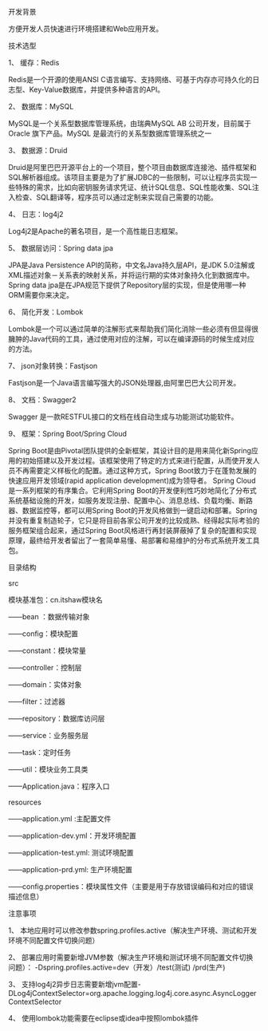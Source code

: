 开发背景

  方便开发人员快速进行环境搭建和Web应用开发。

技术选型

1、	缓存：Redis

Redis是一个开源的使用ANSI C语言编写、支持网络、可基于内存亦可持久化的日志型、Key-Value数据库，并提供多种语言的API。

2、	数据库：MySQL

MySQL是一个关系型数据库管理系统，由瑞典MySQL AB 公司开发，目前属于 Oracle 旗下产品。MySQL 是最流行的关系型数据库管理系统之一

3、	数据源：Druid

Druid是阿里巴巴开源平台上的一个项目，整个项目由数据库连接池、插件框架和SQL解析器组成。该项目主要是为了扩展JDBC的一些限制，可以让程序员实现一些特殊的需求，比如向密钥服务请求凭证、统计SQL信息、SQL性能收集、SQL注入检查、SQL翻译等，程序员可以通过定制来实现自己需要的功能。

4、	日志：log4j2 

Log4j2是Apache的著名项目，是一个高性能日志框架。

5、	数据层访问：Spring data jpa

JPA是Java Persistence API的简称，中文名Java持久层API，是JDK 5.0注解或XML描述对象－关系表的映射关系，并将运行期的实体对象持久化到数据库中。Spring data jpa是在JPA规范下提供了Repository层的实现，但是使用哪一种ORM需要你来决定。

6、	简化开发：Lombok

Lombok是一个可以通过简单的注解形式来帮助我们简化消除一些必须有但显得很臃肿的Java代码的工具，通过使用对应的注解，可以在编译源码的时候生成对应的方法。

7、	json对象转换：Fastjson

Fastjson是一个Java语言编写强大的JSON处理器,由阿里巴巴大公司开发。

8、	文档：Swagger2

Swagger 是一款RESTFUL接口的文档在线自动生成与功能测试功能软件。

9、	框架：Spring Boot/Spring Cloud 

Spring Boot是由Pivotal团队提供的全新框架，其设计目的是用来简化新Spring应用的初始搭建以及开发过程。该框架使用了特定的方式来进行配置，从而使开发人员不再需要定义样板化的配置。通过这种方式，Spring Boot致力于在蓬勃发展的快速应用开发领域(rapid application development)成为领导者。
Spring Cloud是一系列框架的有序集合。它利用Spring Boot的开发便利性巧妙地简化了分布式系统基础设施的开发，如服务发现注册、配置中心、消息总线、负载均衡、断路器、数据监控等，都可以用Spring Boot的开发风格做到一键启动和部署。Spring并没有重复制造轮子，它只是将目前各家公司开发的比较成熟、经得起实际考验的服务框架组合起来，通过Spring Boot风格进行再封装屏蔽掉了复杂的配置和实现原理，最终给开发者留出了一套简单易懂、易部署和易维护的分布式系统开发工具包。

目录结构

src

模块基准包：cn.itshaw模块名

——bean		：数据传输对象

——config：模块配置

——constant：模块常量

——controller：控制层

——domain：实体对象

——filter：过滤器

——repository：数据库访问层

——service：业务服务层

——task：定时任务

——util：模块业务工具类

——Application.java：程序入口

resources

——application.yml :主配置文件

——application-dev.yml：开发环境配置

——application-test.yml: 测试环境配置 

——application-prd.yml: 生产环境配置 

——config.properties：模块属性文件（主要是用于存放错误编码和对应的错误描述信息）

注意事项

1、	本地应用时可以修改参数spring.profiles.active（解决生产环境、测试和开发环境不同配置文件切换问题）

2、	部署应用时需要新增JVM参数（解决生产环境和测试环境不同配置文件切换问题）：  -Dspring.profiles.active=dev（开发）/test(测试) /prd(生产)

3、	支持log4j2异步日志需要新增jvm配置-DLog4jContextSelector=org.apache.logging.log4j.core.async.AsyncLoggerContextSelector

4、	使用lombok功能需要在eclipse或idea中按照lombok插件
